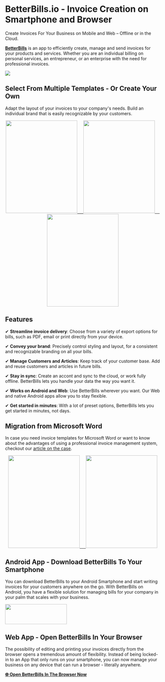 # BetterBills.io - Invoice Creation on Smartphone and Browser
Create Invoices For Your Business on Mobile and Web – Offline or in the Cloud.

[**BetterBills**](https://betterbills.io/?mtm_campaign=github&mtm_kwd=header_text) is an app to efficiently create, manage and send invoices for your products and services. Whether you are an individual billing on personal services, an entrepreneur, or an enterprise with the need for professional invoices.

<a href="https://betterbills.io/?mtm_campaign=github&mtm_kwd=header_image">![](https://betterbills.io/wp-content/uploads/BetterBills-Devices.png)</a>

## Select From Multiple Templates - Or Create Your Own

Adapt the layout of your invoices to your company's needs. Build an individual brand that is easily recognizable by your customers.

<p align="center">
<a href="https://betterbills.io/?mtm_campaign=github&mtm_kwd=bill_image">
<img src="https://betterbills.io/wp-content/uploads/simple-232x300.png" width="232" height="300" />
&nbsp;&nbsp;&nbsp;
<img src="https://betterbills.io/wp-content/uploads/modern-232x300.png" width="232" height="300" />
&nbsp;&nbsp;&nbsp;
<img src="https://betterbills.io/wp-content/uploads/custom-232x300.png" width="232" height="300" />
</a>
</p>

## Features

✔ **Streamline invoice delivery**: Choose from a variety of export options for bills, such as PDF, email or print directly from your device.

✔ **Convey your brand**: Precisely control styling and layout, for a consistent and recognizable branding on all your bills.

✔ **Manage Customers and Articles**: Keep track of your customer base. Add and reuse customers and articles in future bills.

✔ **Stay in sync**: Create an accont and sync to the cloud, or work fully offline. BetterBills lets you handle your data the way you want it.

✔ **Works on Android and Web**: Use BetterBills wherever you want. Our Web and native Android apps allow you to stay flexible.

✔ **Get started in minutes**: With a lot of preset options, BetterBills lets you get started in minutes, not days.

## Migration from Microsoft Word

In case you need invoice templates for Microsoft Word or want to know about the advantages of using a professional invoice management system, checkout our [article on the case](https://betterbills.io/word-invoice-templates-free-download/?mtm_campaign=github&mtm_kwd=word_text).

<p align="center">
<a href="https://betterbills.io/word-invoice-templates-free-download/?mtm_campaign=github&mtm_kwd=word_image">
<img src="https://betterbills.io/wp-content/uploads/Word-Invoice-Templates-Free-Download-Professional-232x300.png" width="232" height="300" />
&nbsp;&nbsp;&nbsp;
<img src="https://betterbills.io/wp-content/uploads/Word-Invoice-Templates-Free-Download-Modern-232x300.png" width="232" height="300" />
</a>
</p>

## Android App - Download BetterBills To Your Smartphone

You can download BetterBills to your Android Smartphone and start writing invoices for your customers anywhere on the go. With BetterBills on Android, you have a flexible solution for managing bills for your company in your palm that scales with your business.

<a href="https://play.google.com/store/apps/details?id=io.betterbills.app"><img src="https://betterbills.io/wp-content/uploads/Google_Play_Store_badge_EN.svg" width="200" height="65" /></a>

## Web App - Open BetterBills In Your Browser

The possibility of editing and printing your invoices directly from the browser opens a tremendous amount of flexibility. Instead of being locked-in to an App that only runs on your smartphone, you can now manage your business on any device that can run a browser - literally anywhere.

[**🌐 Open BetterBills In The Browser Now**](https://app.betterbills.io)
